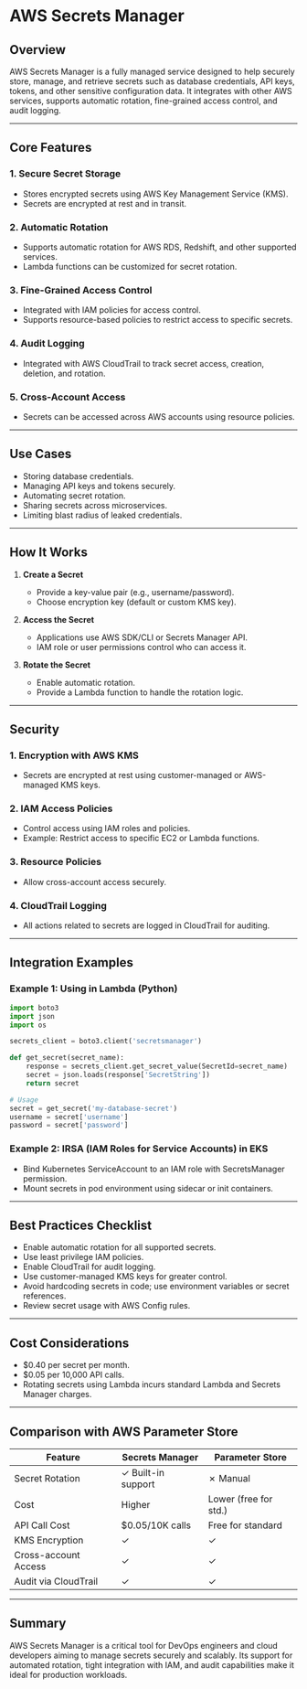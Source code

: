 # AWS Secrets Manager

## Overview

AWS Secrets Manager is a fully managed service designed to help securely store, manage, and retrieve secrets such as database credentials, API keys, tokens, and other sensitive configuration data. It integrates with other AWS services, supports automatic rotation, fine-grained access control, and audit logging.

---

## Core Features

### 1. **Secure Secret Storage**

* Stores encrypted secrets using AWS Key Management Service (KMS).
* Secrets are encrypted at rest and in transit.

### 2. **Automatic Rotation**

* Supports automatic rotation for AWS RDS, Redshift, and other supported services.
* Lambda functions can be customized for secret rotation.

### 3. **Fine-Grained Access Control**

* Integrated with IAM policies for access control.
* Supports resource-based policies to restrict access to specific secrets.

### 4. **Audit Logging**

* Integrated with AWS CloudTrail to track secret access, creation, deletion, and rotation.

### 5. **Cross-Account Access**

* Secrets can be accessed across AWS accounts using resource policies.

---

## Use Cases

* Storing database credentials.
* Managing API keys and tokens securely.
* Automating secret rotation.
* Sharing secrets across microservices.
* Limiting blast radius of leaked credentials.

---

## How It Works

1. **Create a Secret**

   * Provide a key-value pair (e.g., username/password).
   * Choose encryption key (default or custom KMS key).

2. **Access the Secret**

   * Applications use AWS SDK/CLI or Secrets Manager API.
   * IAM role or user permissions control who can access it.

3. **Rotate the Secret**

   * Enable automatic rotation.
   * Provide a Lambda function to handle the rotation logic.

---

## Security

### 1. **Encryption with AWS KMS**

* Secrets are encrypted at rest using customer-managed or AWS-managed KMS keys.

### 2. **IAM Access Policies**

* Control access using IAM roles and policies.
* Example: Restrict access to specific EC2 or Lambda functions.

### 3. **Resource Policies**

* Allow cross-account access securely.

### 4. **CloudTrail Logging**

* All actions related to secrets are logged in CloudTrail for auditing.

---

## Integration Examples

### Example 1: Using in Lambda (Python)

```python
import boto3
import json
import os

secrets_client = boto3.client('secretsmanager')

def get_secret(secret_name):
    response = secrets_client.get_secret_value(SecretId=secret_name)
    secret = json.loads(response['SecretString'])
    return secret

# Usage
secret = get_secret('my-database-secret')
username = secret['username']
password = secret['password']
```

### Example 2: IRSA (IAM Roles for Service Accounts) in EKS

* Bind Kubernetes ServiceAccount to an IAM role with SecretsManager permission.
* Mount secrets in pod environment using sidecar or init containers.

---

## Best Practices Checklist

* Enable automatic rotation for all supported secrets.
* Use least privilege IAM policies.
* Enable CloudTrail for audit logging.
* Use customer-managed KMS keys for greater control.
* Avoid hardcoding secrets in code; use environment variables or secret references.
* Review secret usage with AWS Config rules.

---

## Cost Considerations

* \$0.40 per secret per month.
* \$0.05 per 10,000 API calls.
* Rotating secrets using Lambda incurs standard Lambda and Secrets Manager charges.

---

## Comparison with AWS Parameter Store

| Feature              | Secrets Manager    | Parameter Store       |
| -------------------- | ------------------ | --------------------- |
| Secret Rotation      | ✓ Built-in support | ✗ Manual              |
| Cost                 | Higher             | Lower (free for std.) |
| API Call Cost        | \$0.05/10K calls   | Free for standard     |
| KMS Encryption       | ✓                  | ✓                     |
| Cross-account Access | ✓                  | ✓                     |
| Audit via CloudTrail | ✓                  | ✓                     |

---

## Summary

AWS Secrets Manager is a critical tool for DevOps engineers and cloud developers aiming to manage secrets securely and scalably. Its support for automated rotation, tight integration with IAM, and audit capabilities make it ideal for production workloads.
